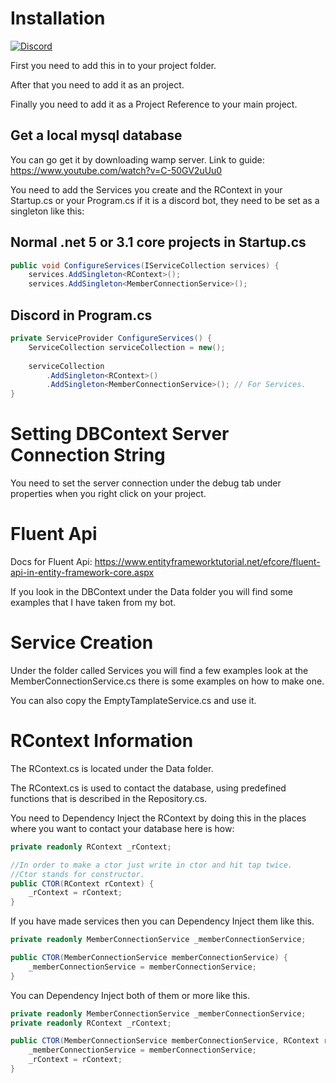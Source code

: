 # Installation
[![Discord](https://discord.com/api/guilds/890629777818542092/widget.png)](https://discord.gg/2rFB54xQs7)

First you need to add this in to your project folder.

After that you need to add it as an project.

Finally you need to add it as a Project Reference to your main project.

## Get a local mysql database
You can go get it by downloading wamp server.
Link to guide: https://www.youtube.com/watch?v=C-50GV2uUu0

You need to add the Services you create and the RContext in your Startup.cs or your Program.cs if it is a discord bot, they need to be set as a singleton like this:
## Normal .net 5 or 3.1 core projects in Startup.cs 
```csharp
public void ConfigureServices(IServiceCollection services) {
	services.AddSingleton<RContext>();
	services.AddSingleton<MemberConnectionService>();
```
## Discord in Program.cs
```csharp
private ServiceProvider ConfigureServices() {
	ServiceCollection serviceCollection = new();
			
	serviceCollection
		.AddSingleton<RContext>()
		.AddSingleton<MemberConnectionService>(); // For Services.
}
```
# Setting DBContext Server Connection String
You need to set the server connection under the debug tab under properties when you right click on your project.

# Fluent Api
Docs for Fluent Api: https://www.entityframeworktutorial.net/efcore/fluent-api-in-entity-framework-core.aspx

If you look in the DBContext under the Data folder you will find some examples that I have taken from my bot.

# Service Creation
Under the folder called Services you will find a few examples look at the MemberConnectionService.cs there is some examples on how to make one.

You can also copy the EmptyTamplateService.cs and use it.

# RContext Information
The RContext.cs is located under the Data folder.

The RContext.cs is used to contact the database, using predefined functions that is described in the Repository.cs.

You need to Dependency Inject the RContext by doing this in the places where you want to contact your database here is how:
```csharp
private readonly RContext _rContext;

//In order to make a ctor just write in ctor and hit tap twice.
//Ctor stands for constructor.
public CTOR(RContext rContext) {
	_rContext = rContext;
}
```

If you have made services then you can Dependency Inject them like this.
```csharp
private readonly MemberConnectionService _memberConnectionService;

public CTOR(MemberConnectionService memberConnectionService) {
	_memberConnectionService = memberConnectionService;
}
```

You can Dependency Inject both of them or more like this.
```csharp
private readonly MemberConnectionService _memberConnectionService;
private readonly RContext _rContext;

public CTOR(MemberConnectionService memberConnectionService, RContext rContext) {
	_memberConnectionService = memberConnectionService;
	_rContext = rContext;
}
```
